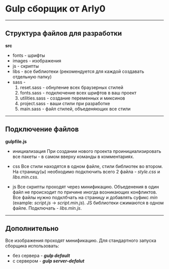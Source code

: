 # Gulp сборщик от Arly0
***
## Структура файлов для разработки
**src**
* fonts - шрифты
* images - изображения
* js - скрипты
* libs - все библиотеки (рекомендуется для каждой создавать отдельную папку)
* sass -
    1. reset.sass - обнуление всех браузерных стилей
    2. fonts.sass - подключение всех шрифтов в ваш проект
    3. utilities.sass - создание переменных и миксинов
    4. project.sass - ваши стили при разработке 
    5. main.sass - файл стилей, объеденяющих все стили
***
## Подключение файлов
**gulpfile.js**
* инициализация 
    При создании нового проекта проинициализировать все пакеты - в самом вверху команды в комментариях.
* css
    Все стили находятся в одном файле, стили библиотек во втором. На страницу(ы) необходимо подключить всего 2 файла - *style.css* и *libs.min.css*.

* js
    Все скрипты проходят через минификацию. Объеденения в один файл не происходит по причине иногда возникающих конфликтов. Все файлы нужно подклбчать на страницу и добавлять суфикс *min* (example: *script.js* -> *script.min.js*). JS библиотеки сжимаются в одном файле. Подключать - *libs.min.js*.

***
## Дополнительно
Все изображения проходят минификацию.
Для стандартного запуска сборщика использовать:
* без сервера - ***gulp default***
* с сервером - ***gulp server-defalut*** 
